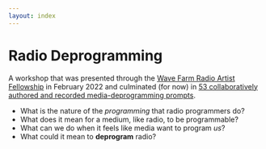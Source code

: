 ```yaml
---
layout: index
---
```


# Radio Deprogramming

A workshop that was presented through the [Wave Farm Radio Artist Fellowship](https://wavefarm.org/radio/wgxc/calendar/0jewa8) in February 2022 and culminated (for now) in [53 collaboratively authored and recorded media-deprogramming prompts](deprogramming.html).

- What is the nature of the _programming_ that radio programmers do?
- What does it mean for a medium, like radio, to be programmable?
- What can we do when it feels like media want to program _us_?
- What could it mean to **deprogram** radio?
